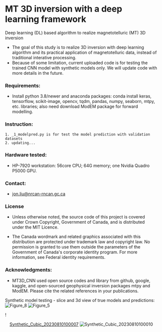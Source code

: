 # MT 3D inversion with a deep learning framework

Deep learning (DL) based algorithm to realize magnetotelluric (MT) 3D inversion 
* The goal of this study is to realize 3D inversion with deep learning algorithm and its practical application of magnetotelluric data, instead of traditional interative processing.
* Because of some limitation, current uploaded code is for testing the trained CNN model with synthetic models only. We will update code with more details in the future.
  
### Requirements:

* Install python 3.8/newer and anaconda packages: conda install keras, tensorflow, scikit-image, opencv, tqdm, pandas, numpy, seaborn, mtpy, etc. libraries; also need download ModEM package for forward modelling.

### Instruction:
    1. _1_modelpred.py is for test the model prediction with validation datasets
    2. updating...

### Hardware tested: 

* HP-7920 workstation: 56core CPU; 64G memory; one Nvidia Quadro P5000 GPU.

### Contact: 

* jon.liu@nrcan-rncan.gc.ca

### License

 * Unless otherwise noted, the source code of this project is covered under Crown Copyright, Government of Canada, and is distributed under the MIT Licence.

 * The Canada wordmark and related graphics associated with this distribution are protected under trademark law and copyright law. No permission is granted to use them outside the parameters of the Government of Canada's corporate identity program. For more information, see Federal identity requirements.

### Acknowledgments:

* MT3D_CNN used open source codes and library from github, google, kaggle, and open-sourced geophysical inversion packages mtpy and ModEM. Please cite the related references in your publications.

Synthetic model testing - slice and 3d view of true models and predictions:
![Figure_8](https://github.com/Jon-GSC/MT3D_CNN/assets/39324742/c047c636-7e29-4c18-8aac-1033c6041dae)
![Figure_5](https://github.com/Jon-GSC/MT3D_CNN/assets/39324742/4d9d8c07-51e2-4204-9e48-57a1e358d416)

!<div style="text-align:center">[Synthetic_Cubic_20230810100007](https://github.com/Jon-GSC/MT3D_CNN/assets/39324742/7e3935c1-1056-4c55-9a65-3f84ba1cdeff)
![Synthetic_Cubic_20230810100010](https://github.com/Jon-GSC/MT3D_CNN/assets/39324742/72337c28-c67a-498a-9204-b32f0197bb3b)

